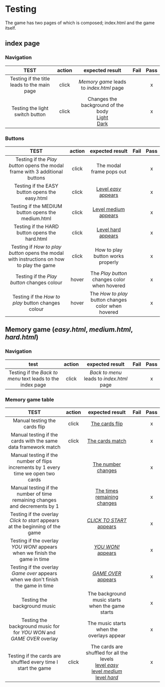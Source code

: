 # Testing

The game has two pages of which is composed; index.html and the game itself.

## index page

### Navigation

**TEST**|**action**|**expected result**|**Fail**|**Pass**
:-----:|:-----:|:-----:|:-----:|:-----:
Testing if the title leads to the main page|click|_Memory game_ leads to _index.html_ page| |x
Testing the light switch button|click|Changes the background of the body <br> [Light](light_switch.JPG) <br> [Dark](dark_switch.JPG)| |x


### Buttons

**TEST**|**action**|**expected result**|**Fail**|**Pass**
:-----:|:-----:|:-----:|:-----:|:-----:
Testing if the _Play button_ opens the modal frame with 3 additional buttons|click| The modal frame pops out | |x
Testing if the EASY button opens the easy.html|click| [Level _easy_ appears](easy_game.JPG)| |x
Testing if the MEDIUM button opens the medium.html|click| [Level medium appears](medium_game.JPG)| |x
Testing if the HARD button opens the hard.html|click| [Level hard appears](hard_game.JPG)| |x
Testing if _How to play button_ opens the modal with instructions on how to play the game|click|How to play button works properly | |x
Testing if the _Play button_ changes colour|hover| The _Play button_ changes color when hovered | |x
Testing if the _How to play_ button changes colour|hover| The _How to play_ button changes color when hovered | |x



## Memory game (_easy.html_, _medium.html_, _hard.html_)

### Navigation

**test**|**action**|**expected result**|**Fail**|**Pass**
:-----:|:-----:|:-----:|:-----:|:-----:
Testing if the _Back to menu_ text leads to the index page|click|_Back to menu_ leads to _index.html_ page| |x


### Memory game table
**TEST**|**action**|**expected result**|**Fail**|**Pass**
:-----:|:-----:|:-----:|:-----:|:-----:
Manual testing the cards flip|click|[The cards flip](does_card_flip.JPG)| |x
Manual testing if the cards with the same data framework match|click|[The cards match](do_cards_match.JPG)| |x
Manual testing if the number of flips increments by 1 every time we open two cards|| [The number changes](flip_changes.JPG)| |x
Manual testing if the number of time remaining changes and decrements by 1|| [The times remaining changes](time_changes.JPG)| |x
Testing if the overlay _Click to start_ appears at the beginning of the game|| [_CLICK TO START_ appears](overlay_click_to_start.JPG)| |x
Testing if the overlay _YOU WON!_ appears when we finish the game in time|| [_YOU WON!_ appears](overlay_you_won.JPG)| |x
Testing if the overlay _Game over_ appears when we don't finish the game in time|| [_GAME OVER_ appears](overlay_game_over.JPG)| |x
Testing the background music|| The background music starts when the game starts| |x
Testing the background music for for _YOU WON_ and _GAME OVER_ overlay|| The music starts when the overlays appear| |x
Testing if the cards are shuffled every time I start the game|click|The cards are shuffled for all the levels  <br> [level _easy_](shuffled_1.JPG) <br> [level _medium_](shuffled_2.JPG) <br> [level _hard_](shuffled_3.JPG)| |x